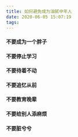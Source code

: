 ```yaml
---
title: 如何避免成为油腻中年人
date: 2020-06-05 15:07:19
tags:
---
```




#### 不要成为一个胖子
#### 不要停止学习
#### 不要待着不动
#### 不要追忆从前
#### 不要教育晚辈
#### 不要给别人添麻烦
#### 不要脏兮兮
